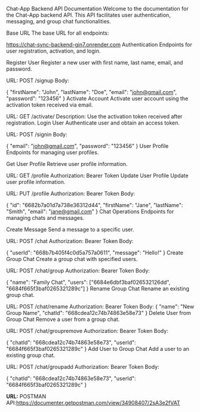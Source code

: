 Chat-App Backend API Documentation
Welcome to the documentation for the Chat-App backend API. This API facilitates user authentication, messaging, and group chat functionalities.

Base URL
The base URL for all endpoints:

https://chat-sync-backend-gin7.onrender.com
Authentication
Endpoints for user registration, activation, and login.

Register User
Register a new user with first name, last name, email, and password.

URL: POST /signup
Body:

{
  "firstName": "John",
  "lastName": "Doe",
  "email": "john@gmail.com",
  "password": "123456"
}
Activate Account
Activate user account using the activation token received via email.

URL: GET /activate/
Description: Use the activation token received after registration.
Login User
Authenticate user and obtain an access token.

URL: POST /signin
Body:

{
  "email": "john@gmail.com",
  "password": "123456"
}
User Profile
Endpoints for managing user profiles.

Get User Profile
Retrieve user profile information.

URL: GET /profile
Authorization: Bearer Token <token>
Update User Profile
Update user profile information.

URL: PUT /profile
Authorization: Bearer Token <token>
Body:

{
  "id": "6682b7a01d7a738e36312d44",
  "firstName": "Jane",
  "lastName": "Smith",
  "email": "jane@gmail.com"
}
Chat Operations
Endpoints for managing chats and messages.

Create Message
Send a message to a specific user.

URL: POST /chat
Authorization: Bearer Token <token>
Body:

{
  "userId": "668b7b405f4c0d5a757a0611",
  "message": "Hello!"
}
Create Group Chat
Create a group chat with specified users.

URL: POST /chat/group
Authorization: Bearer Token <token>
Body:

{
  "name": "Family Chat",
  "users": ["6684e6dbf3baf026532126dd", "6684f665f3baf0265321289c"]
}
Rename Group Chat
Rename an existing group chat.

URL: POST /chat/rename
Authorization: Bearer Token <token>
Body:
{
  "name": "New Group Name",
  "chatId": "668cdea12c74b74863e58e73"
}
Delete User from Group Chat
Remove a user from a group chat.

URL: POST /chat/groupremove
Authorization: Bearer Token <token>
Body:

{
  "chatId": "668cdea12c74b74863e58e73",
  "userId": "6684f665f3baf0265321289c"
}
Add User to Group Chat
Add a user to an existing group chat.

URL: POST /chat/groupadd
Authorization: Bearer Token <token>
Body:

{
  "chatId": "668cdea12c74b74863e58e73",
  "userId": "6684f665f3baf0265321289c"
}

**URL:** POSTMAN API:https://documenter.getpostman.com/view/34908407/2sA3e2fVAT

